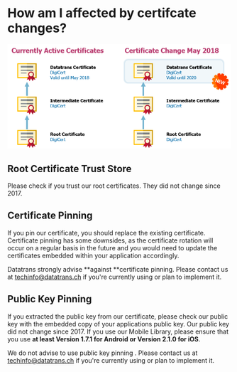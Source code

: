 # How am I affected by certifcate changes?

![](../.gitbook/assets/chain%20%281%29.png)

## Root Certificate Trust Store

Please check if you trust our root certificates. They did not change since 2017.

## Certificate Pinning

If you pin our certificate, you should replace the existing certificate. Certificate pinning has some downsides, as the certificate rotation will occur on a regular basis in the future and you would need to update the certificates embedded within your application accordingly.

Datatrans strongly advise **against **certificate pinning. Please contact us at [techinfo@datatrans.ch](mailto:techinfo@datatrans.ch) if you're currently using or plan to implement it.

## Public Key Pinning

If you extracted the public key from our certificate, please check our public key with the embedded copy of your applications public key. Our public key did not change since 2017. If you use our Mobile Library, please ensure that you use **at least Version 1.7.1 for Android or Version 2.1.0 for iOS**.

We do not advise to use public key pinning . Please contact us at [techinfo@datatrans.ch](mailto:techinfo@datatrans.ch) if you're currently using or plan to implement it.

